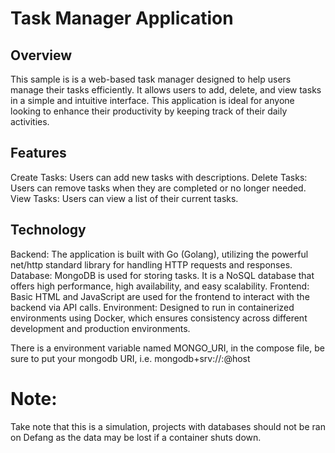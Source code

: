 # Task Manager Application
## Overview
This sample is is a web-based task manager designed to help users manage their tasks efficiently. It allows users to add, delete, and view tasks in a simple and intuitive interface. This application is ideal for anyone looking to enhance their productivity by keeping track of their daily activities.

## Features
Create Tasks: Users can add new tasks with descriptions.
Delete Tasks: Users can remove tasks when they are completed or no longer needed.
View Tasks: Users can view a list of their current tasks.
## Technology
Backend: The application is built with Go (Golang), utilizing the powerful net/http standard library for handling HTTP requests and responses.
Database: MongoDB is used for storing tasks. It is a NoSQL database that offers high performance, high availability, and easy scalability.
Frontend: Basic HTML and JavaScript are used for the frontend to interact with the backend via API calls.
Environment: Designed to run in containerized environments using Docker, which ensures consistency across different development and production environments.

There is a environment variable named MONGO_URI, in the compose file, be sure to put your mongodb URI, i.e. 
mongodb+srv://<username>:<pwd>@host
# Note:
Take note that this is a simulation, projects with databases should not be ran on Defang as the data may be lost if a container shuts down. 